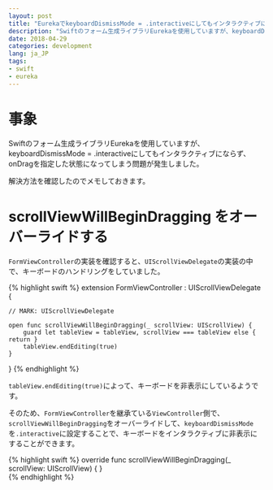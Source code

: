 ```yaml
---
layout: post
title: "EurekaでkeyboardDismissMode = .interactiveにしてもインタラクティブにならない問題を解決する方法"
description: "Swiftのフォーム生成ライブラリEurekaを使用していますが、keyboardDismissMode = .interactiveにしてもインタラクティブにならず、onDragを指定した状態になってしまう問題が発生しました。"
date: 2018-04-29
categories: development
lang: ja_JP
tags:
- swift
- eureka
---
```


# 事象

Swiftのフォーム生成ライブラリEurekaを使用していますが、keyboardDismissMode = .interactiveにしてもインタラクティブにならず、onDragを指定した状態になってしまう問題が発生しました。

解決方法を確認したのでメモしておきます。

# scrollViewWillBeginDragging をオーバーライドする

`FormViewController`の実装を確認すると、`UIScrollViewDelegate`の実装の中で、キーボードのハンドリングをしていました。

{% highlight swift %}
extension FormViewController : UIScrollViewDelegate {

    // MARK: UIScrollViewDelegate

    open func scrollViewWillBeginDragging(_ scrollView: UIScrollView) {
        guard let tableView = tableView, scrollView === tableView else { return }
        tableView.endEditing(true)
    }
}
{% endhighlight %}


`tableView.endEditing(true)`によって、キーボードを非表示にしているようです。


そのため、`FormViewController`を継承ている`ViewController`側で、`scrollViewWillBeginDragging`をオーバーライドして、`keyboardDismissMode`を`.interactive`に設定することで、キーボードをインタラクティブに非表示にすることができます。


{% highlight swift %}
override func scrollViewWillBeginDragging(_ scrollView: UIScrollView) { 
}    
{% endhighlight %}
